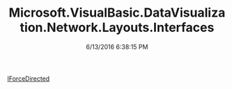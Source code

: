 ﻿---
title: Microsoft.VisualBasic.DataVisualization.Network.Layouts.Interfaces
date: 6/13/2016 6:38:15 PM
---

[IForceDirected](T-Microsoft.VisualBasic.DataVisualization.Network.Layouts.Interfaces.IForceDirected.html)
